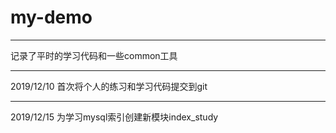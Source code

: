 # my-demo
------------
记录了平时的学习代码和一些common工具
*****
2019/12/10 首次将个人的练习和学习代码提交到git

*****
2019/12/15 为学习mysql索引创建新模块index_study
